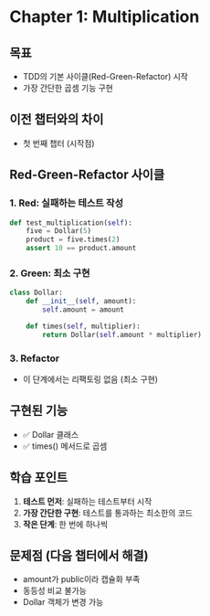 # Chapter 1: Multiplication

## 목표

- TDD의 기본 사이클(Red-Green-Refactor) 시작
- 가장 간단한 곱셈 기능 구현

## 이전 챕터와의 차이

- 첫 번째 챕터 (시작점)

## Red-Green-Refactor 사이클

### 1. Red: 실패하는 테스트 작성

```python
def test_multiplication(self):
    five = Dollar(5)
    product = five.times(2)
    assert 10 == product.amount
```

### 2. Green: 최소 구현

```python
class Dollar:
    def __init__(self, amount):
        self.amount = amount

    def times(self, multiplier):
        return Dollar(self.amount * multiplier)
```

### 3. Refactor

- 이 단계에서는 리팩토링 없음 (최소 구현)

## 구현된 기능

- ✅ Dollar 클래스
- ✅ times() 메서드로 곱셈

## 학습 포인트

1. **테스트 먼저**: 실패하는 테스트부터 시작
2. **가장 간단한 구현**: 테스트를 통과하는 최소한의 코드
3. **작은 단계**: 한 번에 하나씩

## 문제점 (다음 챕터에서 해결)

- amount가 public이라 캡슐화 부족
- 동등성 비교 불가능
- Dollar 객체가 변경 가능
